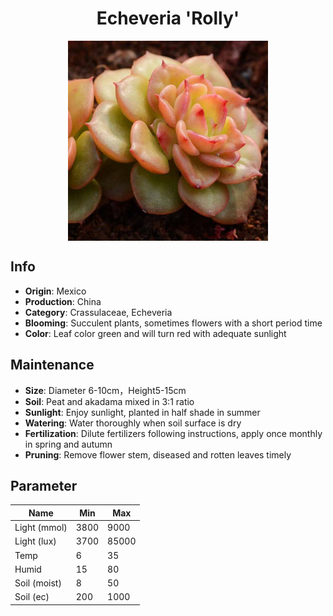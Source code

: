 <h1 align='center'>Echeveria 'Rolly'</h1>
<p align="center">
    <img 
        align='center'
        width='320'
        src="../images/echeveria rolly.png" 
        alt='Echeveria 'Rolly'' />
</p>

## Info

 - **Origin**: Mexico
 - **Production**: China
 - **Category**: Crassulaceae, Echeveria
 - **Blooming**: Succulent plants, sometimes flowers with a short period time
 - **Color**: Leaf color green and will turn red with adequate sunlight

## Maintenance

 - **Size**: Diameter 6-10cm，Height5-15cm
 - **Soil**: Peat and akadama mixed in 3:1 ratio
 - **Sunlight**: Enjoy sunlight, planted in half shade in summer
 - **Watering**: Water thoroughly when soil surface is dry
 - **Fertilization**: Dilute fertilizers following instructions, apply once monthly in spring and autumn
 - **Pruning**: Remove flower stem, diseased and rotten leaves timely

## Parameter

| Name         | Min  | Max   |
|--------------|------|-------|
| Light (mmol) | 3800 | 9000  |
| Light (lux)  | 3700 | 85000 |
| Temp         | 6    | 35    |
| Humid        | 15   | 80    |
| Soil (moist) | 8   | 50    |
| Soil (ec)    | 200  | 1000  |